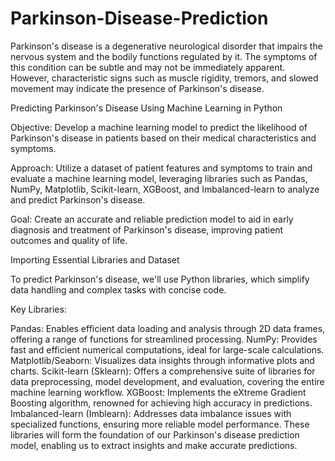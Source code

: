 # Parkinson-Disease-Prediction
Parkinson's disease is a degenerative neurological disorder that impairs the nervous system and the bodily functions regulated by it. The symptoms of this condition can be subtle and may not be immediately apparent. However, characteristic signs such as muscle rigidity, tremors, and slowed movement may indicate the presence of Parkinson's disease.

Predicting Parkinson's Disease Using Machine Learning in Python

Objective: Develop a machine learning model to predict the likelihood of Parkinson's disease in patients based on their medical characteristics and symptoms.

Approach: Utilize a dataset of patient features and symptoms to train and evaluate a machine learning model, leveraging libraries such as Pandas, NumPy, Matplotlib, Scikit-learn, XGBoost, and Imbalanced-learn to analyze and predict Parkinson's disease.

Goal: Create an accurate and reliable prediction model to aid in early diagnosis and treatment of Parkinson's disease, improving patient outcomes and quality of life.

Importing Essential Libraries and Dataset

To predict Parkinson's disease, we'll use Python libraries, which simplify data handling and complex tasks with concise code.

Key Libraries:

Pandas: Enables efficient data loading and analysis through 2D data frames, offering a range of functions for streamlined processing.
NumPy: Provides fast and efficient numerical computations, ideal for large-scale calculations.
Matplotlib/Seaborn: Visualizes data insights through informative plots and charts.
Scikit-learn (Sklearn): Offers a comprehensive suite of libraries for data preprocessing, model development, and evaluation, covering the entire machine learning workflow.
XGBoost: Implements the eXtreme Gradient Boosting algorithm, renowned for achieving high accuracy in predictions.
Imbalanced-learn (Imblearn): Addresses data imbalance issues with specialized functions, ensuring more reliable model performance.
These libraries will form the foundation of our Parkinson's disease prediction model, enabling us to extract insights and make accurate predictions.
